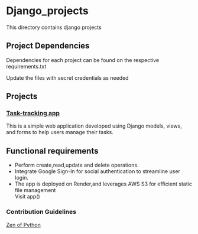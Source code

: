 # Django_projects
This directory contains django projects

## Project Dependencies
Dependencies for each project can be found on the respective requirements.txt

Update the files with secret credentials as needed

## Projects
### [Task-tracking app]()
This is a simple web application developed using Django models, views, and forms to help users manage their tasks.  

## Functional requirements  
* Perform create,read,update and delete operations.  
* Integrate Google Sign-In for social authentication to streamline user login.  
* The app is deployed on Render,and leverages AWS S3 for efficient static file management  
Visit app()  

### Contribution Guidelines
[Zen of Python](https://docs.python.org/3/glossary.html#term-Zen-of-Python)
